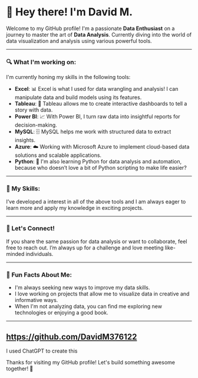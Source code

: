 # 👋 Hey there! I'm David M.

Welcome to my GitHub profile! I'm a passionate **Data Enthusiast** on a journey to master the art of **Data Analysis**. Currently diving into the world of data visualization and analysis using various powerful tools.

---

### 🔍 What I'm working on:

I'm currently honing my skills in the following tools:

- **Excel**: 📊 Excel is what I used for data wrangling and analysis! I can manipulate data and build models using its features.
- **Tableau**: 🎨 Tableau allows me to create interactive dashboards to tell a story with data.
- **Power BI**: 📈 With Power BI, I turn raw data into insightful reports for decision-making.
- **MySQL**: 🗄️ MySQL helps me work with structured data to extract insights.
- **Azure**: ☁️ Working with Microsoft Azure to implement cloud-based data solutions and scalable applications.
- **Python**: 🐍 I'm also learning Python for data analysis and automation, because who doesn’t love a bit of Python scripting to make life easier?

---

### 💪 My Skills:

I’ve developed a interest in all of the above tools and I am always eager to learn more and apply my knowledge in exciting projects.

---

### 💼 Let's Connect!

If you share the same passion for data analysis or want to collaborate, feel free to reach out. I’m always up for a challenge and love meeting like-minded individuals.

---

### 🚀 Fun Facts About Me:

- I'm always seeking new ways to improve my data skills. 
- I love working on projects that allow me to visualize data in creative and informative ways.
- When I'm not analyzing data, you can find me exploring new technologies or enjoying a good book.

---
https://github.com/DavidM376122
---
I used ChatGPT to create this

Thanks for visiting my GitHub profile! Let's build something awesome together! 🚀
